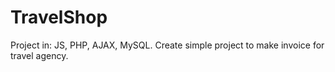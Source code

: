 # TravelShop
Project in: JS, PHP, AJAX, MySQL. Create simple project to make invoice for travel agency.

